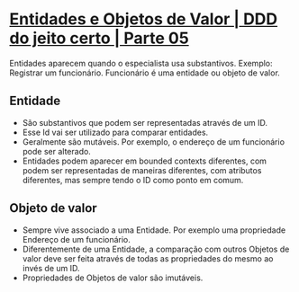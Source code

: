 # [Entidades e Objetos de Valor | DDD do jeito certo | Parte 05](https://www.youtube.com/watch?v=6Pjod34OCnE)

Entidades aparecem quando o especialista usa substantivos. Exemplo:  
Registrar um funcionário. Funcionário é uma entidade ou objeto de valor.

## Entidade
- São substantivos que podem ser representadas através de um ID.  
- Esse Id vai ser utilizado para comparar entidades.  
- Geralmente são mutáveis. Por exemplo, o endereço de um funcionário pode ser alterado.
- Entidades podem aparecer em bounded contexts diferentes, com podem ser representadas de maneiras diferentes, com atributos diferentes, mas sempre tendo o ID como ponto em comum.

## Objeto de valor 

- Sempre vive associado a uma Entidade. Por exemplo uma propriedade Endereço de um funcionário.
- Diferentemente de uma Entidade, a comparação com outros Objetos de valor deve ser feita através de todas as propriedades do mesmo ao invés de um ID.
- Propriedades de Objetos de valor são imutáveis.